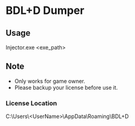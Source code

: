 # BDL+D Dumper
## Usage
Injector.exe <exe_path>

## Note
* Only works for game owner.
* Please backup your license before use it.
### License Location
C:\Users\\<UserName\>\AppData\Roaming\BDL+D
